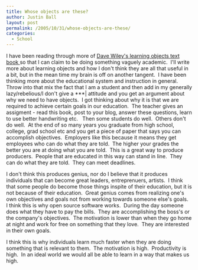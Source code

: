 ```yaml
---
title: Whose objects are these?
author: Justin Ball
layout: post
permalink: /2005/10/31/whose-objects-are-these/
categories:
  - School
---
```


I have been reading through more of [Dave Wiley's learning objects text book ][1]so
that I can claim to be doing something vaguely academic.  I'll
write more about learning objects and how I don't think they are all
that useful in a bit, but in the mean time my brain is off on another
tangent.  I have been thinking more about the educational system
and instruction in general.  Throw into that mix the fact that I
am a student and then add in my generally lazy/rebelious/I don't give a
\***| attitude and you get an argument about why we need to have
objects.  I got thinking about why it is that we are required to
achieve certain goals in our education.  The teacher gives an
assigment - read this book, post to your blog, answer these questions,
learn to use better handwriting etc.   Then some students do
well.  Others don't do well.  At the end of so many years you
graduate from high school, college, grad school etc and you get a piece
of paper that says you can accomplish objectives.  Employers like
this because it means they get employees who can do what they are
told.  The higher your grades the better you are at doing what you
are told.  This is a great way to produce producers.  People
that are educated in this way can stand in line.  They can do what
they are told.  They can meet deadlines. 

I don't think this produces genius, nor do I believe that it produces
individuals that can become great leaders, entreprenuers,
artists.  I think that some people do become those things inspite
of their education, but it is not because of their education. 
Great genius comes from realizing one's own objectives and goals not
from working towards someone else's goals.  I think this is why
open source software works.  During the day someone does what they
have to pay the bills.  They are accomplishing the boss's or the
company's objectives.  The motivation is lower than when they go
home at night and work for free on something that they love.  They
are interested in their own goals.

I think this is why individuals learn much faster when they are doing
something that is relevant to them.  The motivation is high. 
Productivity is high.  In an ideal world we would all be able to
learn in a way that makes us high.

[1]: http://opencontent.org/wiki/index.php?title=Conversations_About_Learning_Objects
